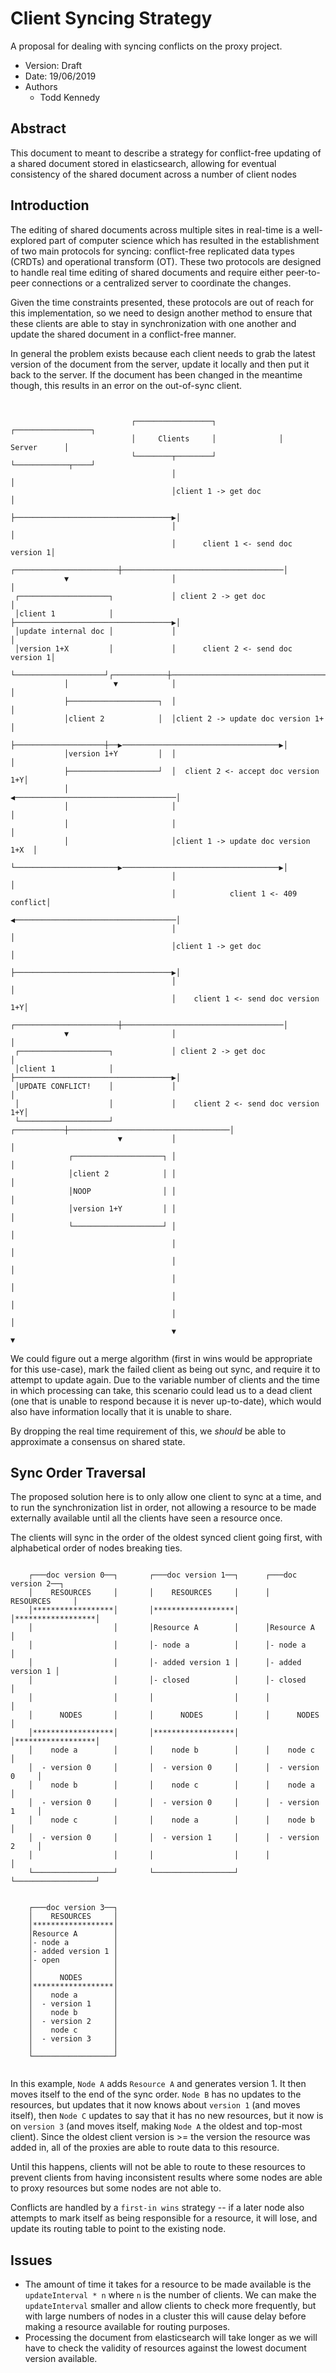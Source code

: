 # Client Syncing Strategy

A proposal for dealing with syncing conflicts on the proxy project.

- Version: Draft
- Date: 19/06/2019
- Authors
  - Todd Kennedy

## Abstract

This document to meant to describe a strategy for conflict-free updating of a shared document stored in elasticsearch, allowing for eventual consistency of the shared document across a number of client nodes

## Introduction

The editing of shared documents across multiple sites in real-time is a well-explored part of computer science which has resulted in the establishment of two main protocols for syncing: conflict-free replicated data types (CRDTs) and operational transform (OT). These two protocols are designed to handle real time editing of shared documents and require either peer-to-peer connections or a centralized server to coordinate the changes.

Given the time constraints presented, these protocols are out of reach for this implementation, so we need to design another method to ensure that these clients are able to stay in synchronization with one another and update the shared document in a conflict-free manner.

In general the problem exists because each client needs to grab the latest version of the document from the server, update it locally and then put it back to the server. If the document has been changed in the meantime though, this results in an error on the out-of-sync client.

<pre><code>                                                                               
                                                                               
                           ┌─────────────────┐              ┌─────────────────┐
                           │     Clients     │              │     Server      │
                           └────────┬────────┘              └────────────┬────┘
                                    │                                    │     
                                    │client 1 -> get doc                 │     
                                    ├───────────────────────────────────▶│     
                                    │                                    │     
                                    │      client 1 <- send doc version 1│     
            ┌───────────────────────┼────────────────────────────────────│     
            ▼                       │                                    │     
 ┌────────────────────┐             │ client 2 -> get doc                │     
 │client 1            │             ├───────────────────────────────────▶│     
 │update internal doc │             │                                    │     
 │version 1+X         │             │      client 2 <- send doc version 1│     
 └────────────────────┘┌────────────┼────────────────────────────────────│     
            │          ▼            │                                    │     
            ├────────────────────┐  │                                    │     
            │client 2            │  │client 2 -> update doc version 1+   │     
            ├────────────────────┼──▶───────────────────────────────────▶│     
            │version 1+Y         │  │                                    │     
            ├────────────────────┘  │  client 2 <- accept doc version 1+Y│     
            │                       ◀────────────────────────────────────│     
            │                       │                                    │     
            │                       │                                    │     
            │                       │client 1 -> update doc version 1+X  │     
            └───────────────────────▶───────────────────────────────────▶│     
                                    │                                    │     
                                    │            client 1 <- 409 conflict│     
                                    ◀────────────────────────────────────│     
                                    │                                    │     
                                    │client 1 -> get doc                 │     
                                    ├───────────────────────────────────▶│     
                                    │                                    │     
                                    │    client 1 <- send doc version 1+Y│     
            ┌───────────────────────┼────────────────────────────────────│     
            ▼                       │                                    │     
 ┌────────────────────┐             │ client 2 -> get doc                │     
 │client 1            │             ├───────────────────────────────────▶│     
 │UPDATE CONFLICT!    │             │                                    │     
 │                    │             │    client 2 <- send doc version 1+Y│     
 └────────────────────┘ ┌───────────┼────────────────────────────────────│     
                        ▼           │                                    │     
             ┌────────────────────┐ │                                    │     
             │client 2            │ │                                    │     
             │NOOP                │ │                                    │     
             │version 1+Y         │ │                                    │     
             └────────────────────┘ │                                    │     
                                    │                                    │     
                                    │                                    │     
                                    │                                    │     
                                    │                                    │     
                                    │                                    │     
                                    ▼                                    ▼     
</code></pre>

We could figure out a merge algorithm (first in wins would be appropriate for this use-case), mark the failed client as being out sync, and require it to attempt to update again. Due to the variable number of clients and the time in which processing can take, this scenario could lead us to a dead client (one that is unable to respond because it is never up-to-date), which would also have information locally that it is unable to share.

By dropping the real time requirement of this, we _should_ be able to approximate a consensus on shared state.

## Sync Order Traversal

The proposed solution here is to only allow one client to sync at a time, and to run the synchronization list in order, not allowing a resource to be made externally available until all the clients have seen a resource once.

The clients will sync in the order of the oldest synced client going first, with alphabetical order of nodes breaking ties.

<pre><code>                                                                               
    ┌───doc version 0──┐       ┌───doc version 1──┐      ┌───doc version 2──┐  
    │    RESOURCES     │       │    RESOURCES     │      │    RESOURCES     │  
    │******************│       │******************│      │******************│  
    │                  │       │Resource A        │      │Resource A        │  
    │                  │       │- node a          │      │- node a          │  
    │                  │       │- added version 1 │      │- added version 1 │  
    │                  │       │- closed          │      │- closed          │  
    │                  │       │                  │      │                  │  
    │      NODES       │       │      NODES       │      │      NODES       │  
    │******************│       │******************│      │******************│  
    │    node a        │       │    node b        │      │    node c        │  
    │  - version 0     │       │  - version 0     │      │  - version 0     │  
    │    node b        │       │    node c        │      │    node a        │  
    │  - version 0     │       │  - version 0     │      │  - version 1     │  
    │    node c        │       │    node a        │      │    node b        │  
    │  - version 0     │       │  - version 1     │      │  - version 2     │  
    │                  │       │                  │      │                  │  
    └──────────────────┘       └──────────────────┘      └──────────────────┘  
                                                                               
                                                                               
    ┌───doc version 3──┐                                                       
    │    RESOURCES     │                                                       
    │******************│                                                       
    │Resource A        │                                                       
    │- node a          │                                                       
    │- added version 1 │                                                       
    │- open            │                                                       
    │                  │                                                       
    │      NODES       │                                                       
    │******************│                                                       
    │    node a        │                                                       
    │  - version 1     │                                                       
    │    node b        │                                                       
    │  - version 2     │                                                       
    │    node c        │                                                       
    │  - version 3     │                                                       
    │                  │                                                       
    └──────────────────┘                                                       
  </code></pre>

In this example, `Node A` adds `Resource A` and generates version 1. It then moves itself to the end of the sync order. `Node B` has no updates to the resources, but updates that it now knows about `version 1` (and moves itself), then `Node C` updates to say that it has no new resources, but it now is on `version 3` (and moves itself, making `Node A` the oldest and top-most client). Since the oldest client version is >= the version the resource was added in, all of the proxies are able to route data to this resource.

Until this happens, clients will not be able to route to these resources to prevent clients from having inconsistent results where some nodes are able to proxy resources but some nodes are not able to.

Conflicts are handled by a `first-in wins` strategy -- if a later node also attempts to mark itself as being responsible for a resource, it will lose, and update its routing table to point to the existing node.

## Issues

- The amount of time it takes for a resource to be made available is the `updateInterval * n` where `n` is the number of clients. We can make the `updateInterval` smaller and allow clients to check more frequently, but with large numbers of nodes in a cluster this will cause delay before making a resource available for routing purposes.
- Processing the document from elasticsearch will take longer as we will have to check the validity of resources against the lowest document version available.
